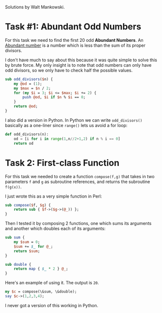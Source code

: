 Solutions by Walt Mankowski.

# Task #1: Abundant Odd Numbers

For this task we need to find the first 20 odd **Abundant Numbers**. An [Abundant number](https://en.wikipedia.org/wiki/Abundant_number) is a number which is less than the sum of its proper divisors.

I don't have much to say about this because it was quite simple to solve this by brute force. My only insight is to note that odd numbers can only have odd divisors, so we only have to check half the possible values.

```perl
sub odd_divisors($n) {
    my @od = (1);
    my $max = $n / 2;
    for (my $i = 3; $i <= $max; $i += 2) {
        push @od, $i if $n % $i == 0;
    }
    return @od;
}
```

I also did a version in Python. In Python we can write `odd_divisors()` basically as a one-liner since `range()` lets us avoid a for loop:

```python
def odd_divisors(n):
    od = [i for i in range(1,n//2+1,2) if n % i == 0]
    return od
```

# Task 2: First-class Function

For this task we needed to create a function `compose(f,g)` that takes in two parameters `f` and `g` as subroutine references, and returns the subroutine `f(g(x))`.

I just wrote this as a very simple function in Perl:

```perl
sub compose($f, $g) {
    return sub { $f->($g->(@_)) };
}
```

Then I tested it by composing 2 functions, one which sums its arguments and another which doubles each of its arguments:

```perl
sub sum {
    my $sum = 0;
    $sum += $_ for @_;
    return $sum;
}

sub double {
    return map { $_ * 2 } @_;
}
```

Here's an example of using it. The output is `20`.

```perl
my $c = compose(\&sum, \&double);
say $c->(1,2,3,4);
```

I never got a version of this working in Python.
